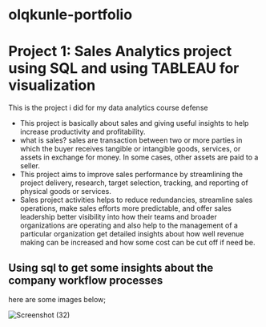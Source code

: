 # olqkunle-portfolio
# Project 1: Sales Analytics project using SQL and using TABLEAU for visualization

This is the project i did for my data analytics course defense 
* This project is basically about sales and giving useful insights to help increase productivity and profitability.
* what is sales? sales are transaction between two or more parties in which the buyer receives tangible or intangible goods, services, or assets in exchange for money. In some 
cases, other assets are paid to a seller.
* This project aims to improve sales performance by streamlining the project delivery, research, target selection, tracking, and reporting of physical goods or services.
* Sales project activities helps to reduce redundancies, streamline sales operations, make sales efforts more predictable, and offer sales leadership better visibility into 
how their teams and broader organizations are operating and also help to the management of a particular organization get detailed insights about how well revenue making can be increased and how some cost can be cut off if need be.

## Using sql to get some insights about the company workflow processes
here are some images below;




![Screenshot (32)](https://github.com/olqkunle/olqkunle-s-portfolio/assets/84230867/a0f0eb30-197c-42ab-bd86-05e0f3b9d1c7)

